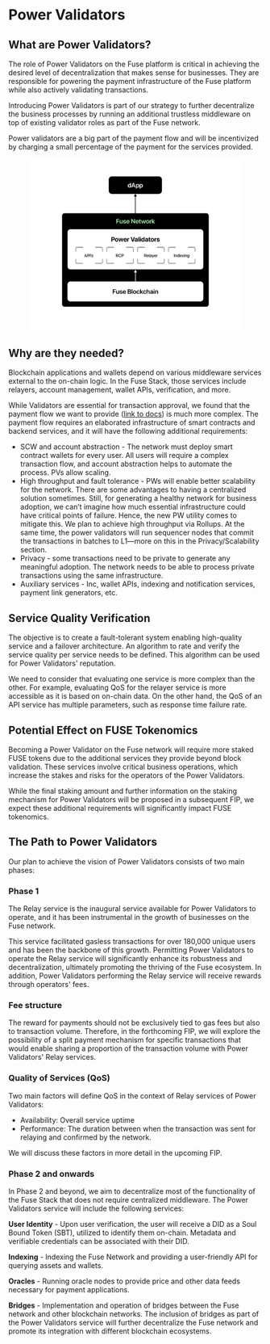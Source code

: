 # Power Validators

## What are Power Validators?

The role of Power Validators on the Fuse platform is critical in achieving the desired level of decentralization that makes sense for businesses. They are responsible for powering the payment infrastructure of the Fuse platform while also actively validating transactions.&#x20;

Introducing Power Validators is part of our strategy to further decentralize the business processes by running an additional trustless middleware on top of existing validator roles as part of the Fuse network.&#x20;

Power validators are a big part of the payment flow and will be incentivized by charging a small percentage of the payment for the services provided.

<figure><img src="../../.gitbook/assets/Frame 8.jpg" alt=""><figcaption></figcaption></figure>

## Why are they needed?

Blockchain applications and wallets depend on various middleware services external to the on-chain logic. In the Fuse Stack, those services include relayers, account management, wallet APIs, verification, and more.&#x20;

While Validators are essential for transaction approval, we found that the payment flow we want to provide ([link to docs](https://app.gitbook.com/o/-LdmeTBjede0-BcSd0W0/s/goUiB6chXvy8iVhpHHNd/\~/changes/128/understanding-fuse/fuse-v2-next-chapter/payment-flow)) is much more complex. The payment flow requires an elaborated infrastructure of smart contracts and backend services, and it will have the following additional requirements:

* SCW and account abstraction - The network must deploy smart contract wallets for every user. All users will require a complex transaction flow, and account abstraction helps to automate the process. PVs allow scaling.
* High throughput and fault tolerance - PWs will enable better scalability for the network. There are some advantages to having a centralized solution sometimes. Still, for generating a healthy network for business adoption, we can’t imagine how much essential infrastructure could have critical points of failure. Hence, the new PW utility comes to mitigate this. We plan to achieve high throughput via Rollups. At the same time, the power validators will run sequencer nodes that commit the transactions in batches to L1—more on this in the Privacy/Scalability section.
* Privacy - some transactions need to be private to generate any meaningful adoption. The network needs to be able to process private transactions using the same infrastructure.
* Auxiliary services - Inc, wallet APIs, indexing and notification services, payment link generators, etc.

## Service Quality Verification

The objective is to create a fault-tolerant system enabling high-quality service and a failover architecture. An algorithm to rate and verify the service quality per service needs to be defined. This algorithm can be used for Power Validators' reputation.&#x20;

We need to consider that evaluating one service is more complex than the other. For example, evaluating QoS for the relayer service is more accessible as it is based on on-chain data. On the other hand, the QoS of an API service has multiple parameters, such as response time failure rate.

## Potential Effect on FUSE Tokenomics&#x20;

Becoming a Power Validator on the Fuse network will require more staked FUSE tokens due to the additional services they provide beyond block validation. These services involve critical business operations, which increase the stakes and risks for the operators of the Power Validators.&#x20;

While the final staking amount and further information on the staking mechanism for Power Validators will be proposed in a subsequent FIP, we expect these additional requirements will significantly impact FUSE tokenomics.

## The Path to Power Validators

Our plan to achieve the vision of Power Validators consists of two main phases:

### **Phase 1**

The Relay service is the inaugural service available for Power Validators to operate, and it has been instrumental in the growth of businesses on the Fuse network.&#x20;

This service facilitated gasless transactions for over 180,000 unique users and has been the backbone of this growth. Permitting Power Validators to operate the Relay service will significantly enhance its robustness and decentralization, ultimately promoting the thriving of the Fuse ecosystem. In addition, Power Validators performing the Relay service will receive rewards through operators' fees.

### **Fee structure**

The reward for payments should not be exclusively tied to gas fees but also to transaction volume. Therefore, in the forthcoming FIP, we will explore the possibility of a split payment mechanism for specific transactions that would enable sharing a proportion of the transaction volume with Power Validators' Relay services.

### **Quality of Services (QoS)**

Two main factors will define QoS in the context of Relay services of Power Validators:

* Availability: Overall service uptime&#x20;
* Performance: The duration between when the transaction was sent for relaying and confirmed by the network.&#x20;

We will discuss these factors in more detail in the upcoming FIP.

### **Phase 2 and onwards**

In Phase 2 and beyond, we aim to decentralize most of the functionality of the Fuse Stack that does not require centralized middleware. The Power Validators service will include the following services:

**User Identity** - Upon user verification, the user will receive a DID as a Soul Bound Token (SBT), utilized to identify them on-chain. Metadata and verifiable credentials can be associated with their DID.

**Indexing** - Indexing the Fuse Network and providing a user-friendly API for querying assets and wallets.

**Oracles** - Running oracle nodes to provide price and other data feeds necessary for payment applications.

**Bridges** - Implementation and operation of bridges between the Fuse network and other blockchain networks. The inclusion of bridges as part of the Power Validators service will further decentralize the Fuse network and promote its integration with different blockchain ecosystems.
